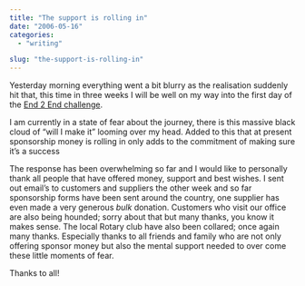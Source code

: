 ```yaml
---
title: "The support is rolling in"
date: "2006-05-16"
categories:
  - "writing"

slug: "the-support-is-rolling-in"
---
```


<!-- ![BHF](/images/147476869.jpg) -->

Yesterday morning everything went a bit blurry as the realisation suddenly hit that, this time in three weeks I will be well on my way into the first day of the [End 2 End challenge](https://adamchamberlin.info/tagged/end2end).

I am currently in a state of fear about the journey, there is this massive black cloud of “will I make it” looming over my head. Added to this that at present sponsorship money is rolling in only adds to the commitment of making sure it’s a success

The response has been overwhelming so far and I would like to personally thank all people that have offered money, support and best wishes.
I sent out email’s to customers and suppliers the other week and so far sponsorship forms have been sent around the country, one supplier has even made a very generous _bulk_ donation. Customers who visit our office are also being hounded; sorry about that but many thanks, you know it makes sense. The local Rotary club have also been collared; once again many thanks.
Especially thanks to all friends and family who are not only offering sponsor money but also the mental support needed to over come these little moments of fear.

Thanks to all!
